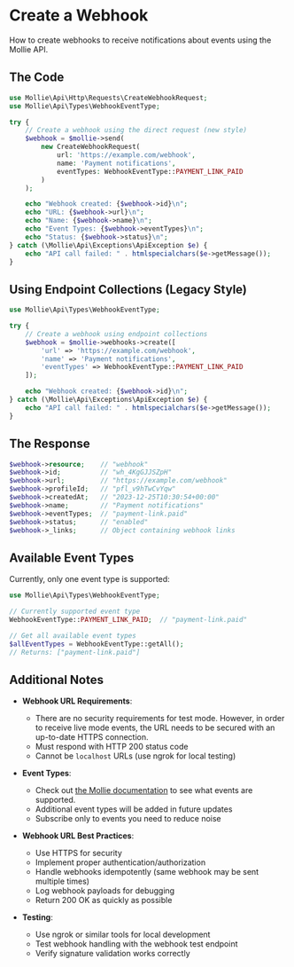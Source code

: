 # Create a Webhook

How to create webhooks to receive notifications about events using the Mollie API.

## The Code

```php
use Mollie\Api\Http\Requests\CreateWebhookRequest;
use Mollie\Api\Types\WebhookEventType;

try {
    // Create a webhook using the direct request (new style)
    $webhook = $mollie->send(
        new CreateWebhookRequest(
            url: 'https://example.com/webhook',
            name: 'Payment notifications',
            eventTypes: WebhookEventType::PAYMENT_LINK_PAID
        )
    );

    echo "Webhook created: {$webhook->id}\n";
    echo "URL: {$webhook->url}\n";
    echo "Name: {$webhook->name}\n";
    echo "Event Types: {$webhook->eventTypes}\n";
    echo "Status: {$webhook->status}\n";
} catch (\Mollie\Api\Exceptions\ApiException $e) {
    echo "API call failed: " . htmlspecialchars($e->getMessage());
}
```

## Using Endpoint Collections (Legacy Style)

```php
use Mollie\Api\Types\WebhookEventType;

try {
    // Create a webhook using endpoint collections
    $webhook = $mollie->webhooks->create([
        'url' => 'https://example.com/webhook',
        'name' => 'Payment notifications',
        'eventTypes' => WebhookEventType::PAYMENT_LINK_PAID
    ]);

    echo "Webhook created: {$webhook->id}\n";
} catch (\Mollie\Api\Exceptions\ApiException $e) {
    echo "API call failed: " . htmlspecialchars($e->getMessage());
}
```

## The Response

```php
$webhook->resource;    // "webhook"
$webhook->id;          // "wh_4KgGJJSZpH"
$webhook->url;         // "https://example.com/webhook"
$webhook->profileId;   // "pfl_v9hTwCvYqw"
$webhook->createdAt;   // "2023-12-25T10:30:54+00:00"
$webhook->name;        // "Payment notifications"
$webhook->eventTypes;  // "payment-link.paid"
$webhook->status;      // "enabled"
$webhook->_links;      // Object containing webhook links
```

## Available Event Types

Currently, only one event type is supported:

```php
use Mollie\Api\Types\WebhookEventType;

// Currently supported event type
WebhookEventType::PAYMENT_LINK_PAID;  // "payment-link.paid"

// Get all available event types
$allEventTypes = WebhookEventType::getAll();
// Returns: ["payment-link.paid"]
```

## Additional Notes

- **Webhook URL Requirements**:
  - There are no security requirements for test mode. However, in order to receive live mode events, the URL needs to be secured with an up-to-date HTTPS connection.
  - Must respond with HTTP 200 status code
  - Cannot be `localhost` URLs (use ngrok for local testing)

- **Event Types**:
  - Check out [the Mollie documentation](https://docs.mollie.com/reference/webhooks-new#event-types) to see what events are supported.
  - Additional event types will be added in future updates
  - Subscribe only to events you need to reduce noise

- **Webhook URL Best Practices**:
  - Use HTTPS for security
  - Implement proper authentication/authorization
  - Handle webhooks idempotently (same webhook may be sent multiple times)
  - Log webhook payloads for debugging
  - Return 200 OK as quickly as possible

- **Testing**:
  - Use ngrok or similar tools for local development
  - Test webhook handling with the webhook test endpoint
  - Verify signature validation works correctly
